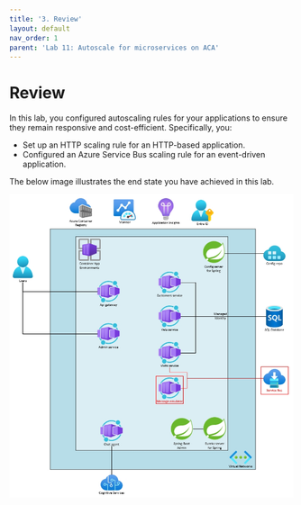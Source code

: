 ```yaml
---
title: '3. Review'
layout: default
nav_order: 1
parent: 'Lab 11: Autoscale for microservices on ACA'
---
```


# Review

In this lab, you configured autoscaling rules for your applications to ensure they remain responsive and cost-efficient. Specifically, you: 

- Set up an HTTP scaling rule for an HTTP-based application.
- Configured an Azure Service Bus scaling rule for an event-driven application.


The below image illustrates the end state you have achieved in this lab.

![lab 5 overview](../../images/acalab9.png)
